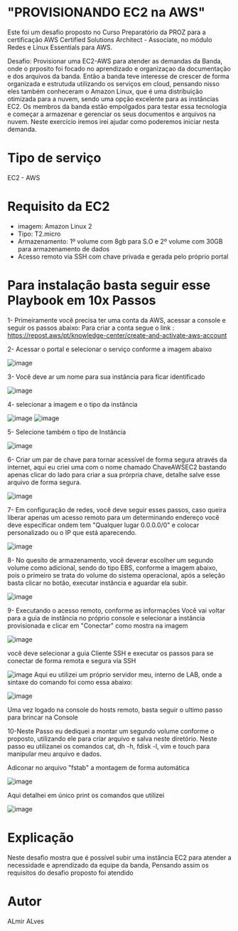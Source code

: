 # "PROVISIONANDO EC2 na AWS"

Este foi um desafio proposto no Curso Preparatório da PROZ para a certificação AWS Certified Solutions Architect - Associate, no módulo Redes e Linux Essentials para AWS.

Desafio: Provisionar uma EC2-AWS para atender as demandas da Banda, onde o prposito foi focado no aprendizado e organizaçao da documentação e dos arquivos da banda.
Então a banda teve interesse de crescer de forma organizada e estrutuda utilizando os serviços em cloud, pensando nisso eles também conheceram o Amazon Linux, que é
uma distribuição otimizada para a nuvem, sendo uma opção excelente para as instâncias EC2. Os membros da banda estão empolgados para testar essa tecnologia e começar
a armazenar e gerenciar os seus documentos e arquivos na nuvem. Neste exercício iremos irei ajudar como poderemos iniciar nesta demanda.


# Tipo de serviço 

EC2 - AWS 

# Requisito da EC2
- imagem: Amazon Linux 2
- Tipo: T2.micro
- Armazenamento: 1º volume com 8gb para S.O e 2º volume com 30GB para armazenamento de dados 
- Acesso remoto via SSH com chave privada e gerada pelo próprio portal

# Para instalação basta seguir esse Playbook em 10x Passos
1- Primeiramente você precisa ter uma conta da AWS, acessar a console e seguir os passos abaixo:
Para criar a conta segue o link : https://repost.aws/pt/knowledge-center/create-and-activate-aws-account

2- Acessar o portal e selecionar o serviço conforme a imagem abaixo

![image](https://github.com/user-attachments/assets/15e59ad2-5518-4954-80a8-866662a03d5c)

3- Você deve ar um nome para sua instância para ficar identificado

![image](https://github.com/user-attachments/assets/5d64bac5-7930-43c0-8111-4ada5255021b)

4- selecionar a imagem e o tipo da instância 

![image](https://github.com/user-attachments/assets/030e91d3-5e1a-4fb6-9c94-f6ac418683a2)
![image](https://github.com/user-attachments/assets/2ffc53da-1545-44c8-bac2-81ee6fbfab6f)

5- Selecione também o tipo de Instância 

![image](https://github.com/user-attachments/assets/6c608727-6d89-4aeb-aeb9-b9816bccceaa)

6- Criar um par de chave para tornar acessível de forma segura através da internet, aqui eu criei uma com o nome chamado ChaveAWSEC2
bastando apenas clicar do lado para criar a sua prórpria chave, detalhe salve esse arquivo de forma segura. 

![image](https://github.com/user-attachments/assets/107a9d0c-a242-4287-8d6d-0fc4b2933360)

7- Em configuração de redes, você deve seguir esses passos, caso queira liberar apenas um acesso remoto para um determinando endereço 
você deve especificar ondem tem "Qualquer lugar 0.0.0.0/0" e colocar personalizado ou o IP que está aparecendo.

![image](https://github.com/user-attachments/assets/72ca1447-a12b-4a93-9d14-3662c7bf3209)

8- No quesíto de armazenamento, você deverar escolher um segundo volume como adicional, sendo do tipo EBS, conforme a imagem abaixo, pois o primeiro se
trata do volume do sistema operacional, após a seleção basta clicar no botão, executar instância e aguardar ela subir.

![image](https://github.com/user-attachments/assets/9d2be222-f818-46da-bc3d-2e451bc53a14)

9- Executando o acesso remoto, conforme as informações
Você vai voltar para a guia de instância no próprio console e selecionar a instância provisionada e clicar em "Conectar" como mostra na imagem

![image](https://github.com/user-attachments/assets/cbb24c17-4317-4349-807e-4f5d77ee4876)

você deve selecionar a guia Cliente SSH e executar os passos para se conectar de forma remota e segura via SSH


![image](https://github.com/user-attachments/assets/1d5be1f0-f3bc-4a26-9cec-425ebd7e4f59)
Aqui eu utilizei um próprio servidor meu, interno de LAB, onde a sintaxe do comando foi como essa abaixo: 

![image](https://github.com/user-attachments/assets/3c701381-3c29-43ad-a928-65da90b9b00b)

Uma vez logado na console do hosts remoto, basta seguir o ultimo passo para brincar na Console


10-Neste Passo eu dediquei a montar um segundo volume conforme o proposto, utilizando ele para criar arquivo e salva neste diretório.
Neste passo eu utilizanei os comandos cat, dh -h, fdisk -l, vim e touch para manipular meu arquivo e dados.

Adiconar no arquivo "fstab" a montagem de forma automática 

![image](https://github.com/user-attachments/assets/7bb0a80d-b31d-4291-b041-b39ef6889a7d)

Aqui detalhei em único print os comandos que utilizei 

![image](https://github.com/user-attachments/assets/3d9a4dfc-4de6-44b1-8ec7-b26fd608597c)


# Explicação

Neste desafio mostra que é possível subir uma instância EC2 para atender a necessidade e aprendizado da equipe da banda, Pensando assim
os requisitos do desafio proposto foi atendido 

# Autor
ALmir ALves 




























